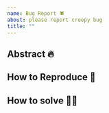 ```yaml
---
name: Bug Report 🕷
about: please report creepy bug
title: ""
---
```


## Abstract 🔥

## How to Reproduce 🤔

## How to solve 🙋‍♀️

